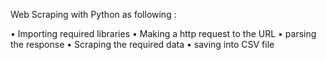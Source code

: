 Web Scraping with Python as following :

•	Importing required libraries
•	Making a http request to the URL
•	parsing the response
•	Scraping the required data
•	saving into CSV file
